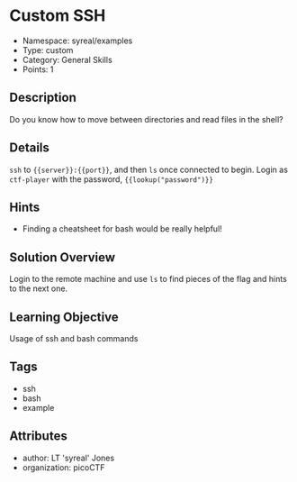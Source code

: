 # Custom SSH

- Namespace: syreal/examples
- Type: custom
- Category: General Skills
- Points: 1

## Description

Do you know how to move between directories and read files in the shell?

## Details
`ssh` to `{{server}}:{{port}}`, and then `ls` once connected to begin. Login 
as `ctf-player` with the password, `{{lookup("password")}}`

## Hints

- Finding a cheatsheet for bash would be really helpful!

## Solution Overview

Login to the remote machine and use `ls` to find pieces of the flag and hints
to the next one.

## Learning Objective

Usage of ssh and bash commands

## Tags

- ssh
- bash
- example

## Attributes

- author: LT 'syreal' Jones
- organization: picoCTF
